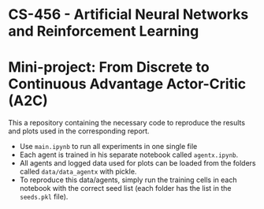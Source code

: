 # CS-456 - Artificial Neural Networks and Reinforcement Learning
# Mini-project: From Discrete to Continuous Advantage Actor-Critic (A2C)

This a repository containing the necessary code to reproduce the results and plots used in the corresponding report. 
- Use `main.ipynb` to run all experiments in one single file
- Each agent is trained in his separate notebook called ```agentx.ipynb```.
- All agents and logged data used for plots can be loaded from the folders called ```data/data_agentx``` with pickle. 
- To reproduce this data/agents, simply run the training cells in each notebook with the correct seed list (each folder has the list in the ```seeds.pkl``` file).

